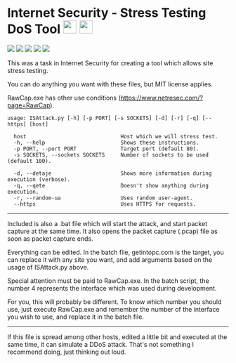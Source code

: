 # Internet Security - Stress Testing DoS Tool <a href="#"><img src="https://www.freeiconspng.com/uploads/us-flag-icon-6.png" width=30 height=30></a> <a href="https://github.com/460N1/IS_SulmimDOS/tree/Shqip"><img src="https://cdn3.iconfinder.com/data/icons/finalflags/256/Albania-Flag.png" width=30 height=30></a>

[![](https://img.shields.io/badge/author-Agon%20Hoxha-red.svg)](https://www.github.com/460N1/)
[![](https://img.shields.io/github/license/460N1/IS_Stress-Test.svg?kill_cache=1)](https://github.com/460N1/IS_SulmimDOS/blob/master/LICENSE)
[![](https://img.shields.io/github/release-date/460N1/IS_Stress-Test.svg?kill_cache=1)](https://github.com/460N1/IS_SulmimDOS/releases)
[![](https://img.shields.io/github/release/460N1/IS_Stress-Test.svg?kill_cache=1)](https://github.com/460N1/IS_SulmimDOS/archive/0.94.zip)
[![](https://img.badgesize.io/460N1/IS_Stress-Test/master/IS_SulmimDOS/ISStress.py.svg?kill_cache=1)](https://github.com/460N1/IS_SulmimDOS/blob/master/IS_SulmimDOS/ISStress.py)

This was a task in Internet Security for creating a tool which allows site stress testing.

You can do anything you want with these files, but MIT license applies.

RawCap.exe has other use conditions (https://www.netresec.com/?page=RawCap).

```
usage: ISAttack.py [-h] [-p PORT] [-s SOCKETS] [-d] [-r] [-q] [--https] [host]

  host                              Host which we will stress test.
  -h, --help                        Shows these instructions.
  -p PORT, --port PORT              Target port (default 80).
  -s SOCKETS, --sockets SOCKETS     Number of sockets to be used (default 100).
  
  -d, --detaje                      Shows more information during execution (verbose).
  -q, --qete                        Doesn't show anything during execution.
  -r, --random-ua                   Uses random user-agent.
  --https                           Uses HTTPS for requests.

```

***

Included is also a .bat file which will start the attack, and start packet capture at the same time. It also opens the packet capture (.pcap) file as soon as packet capture ends.

Everything can be edited. In the batch file, getintopc.com is the target, you can replace it with any site you want, and add arguments based on the usage of ISAttack.py above.

Special attention must be paid to RawCap.exe. In the batch script, the number 4 represents the interface which was used during development.

For you, this will probably be different. To know which number you should use, just execute RawCap.exe and remember the number of the interface you wish to use, and replace it in the batch file.

***

If this file is spread among other hosts, edited a little bit and executed at the same time, it can simulate a DDoS attack. That's not something I recommend doing, just thinking out loud.
